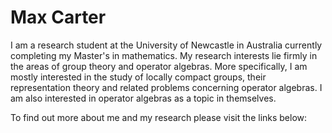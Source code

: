 # Max Carter

I am a research student at the University of Newcastle in Australia currently completing my Master's in mathematics. My research interests lie firmly in the areas of group theory and operator algebras. More specifically, I am mostly interested in the study of locally compact groups, their representation theory and related problems concerning operator algebras. I am also interested in operator algebras as a topic in themselves.

To find out more about me and my research please visit the links below:


